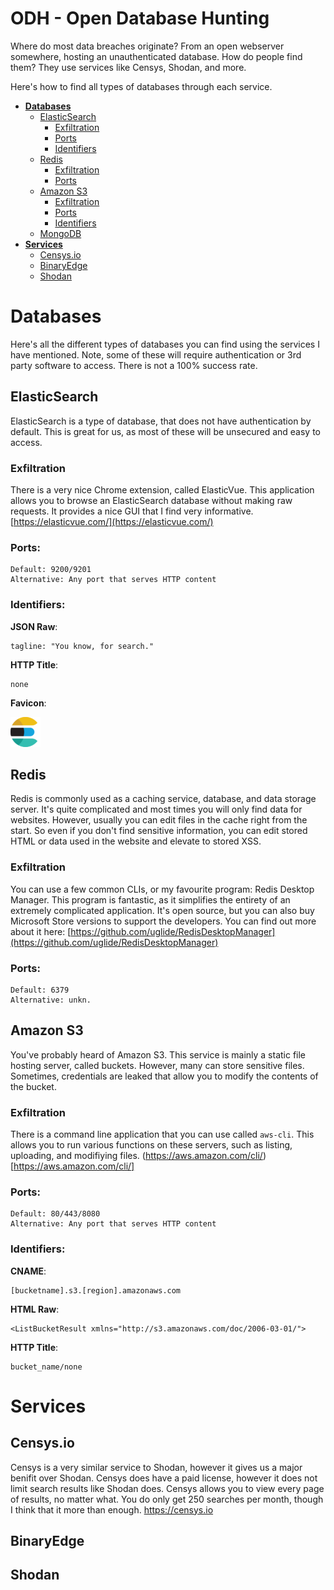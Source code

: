 # ODH - Open Database Hunting
Where do most data breaches originate? From an open webserver somewhere, hosting an unauthenticated database. How do people find them? They use services like Censys, Shodan, and more. 

Here's how to find all types of databases through each service.

- **[Databases](#databases)**
  - [ElasticSearch](#elasticsearch)
      - [Exfiltration](#exfiltration)
      - [Ports](#ports) 
      - [Identifiers](#identifiers)
  - [Redis](#redis)
      - [Exfiltration](#exfiltration-1)
      - [Ports](#ports-1)
  - [Amazon S3](#amazons3)
      - [Exfiltration](#exfiltration-2)
      - [Ports](#ports-2)
      - [Identifiers](#identifiers-1)
  - [MongoDB](#mongodb)
- **[Services](#services)**
  - [Censys.io](#censysio)
  - [BinaryEdge](#binaryedge)
  - [Shodan](#shodan)


# Databases
Here's all the different types of databases you can find using the services I have mentioned. Note, some of these will require authentication or 3rd party software to access. There is not a 100% success rate.
## ElasticSearch
ElasticSearch is a type of database, that does not have authentication by default. This is great for us, as most of these will be unsecured and easy to access.

### Exfiltration
There is a very nice Chrome extension, called ElasticVue. This application allows you to browse an ElasticSearch database without making raw requests. It provides a nice GUI that I find very informative. 
[https://elasticvue.com/](https://elasticvue.com/)

### Ports:
```
Default: 9200/9201
Alternative: Any port that serves HTTP content
```
### Identifiers:

**JSON Raw**: 
```
tagline: "You know, for search."
```

**HTTP Title**:
```
none
```

**Favicon**: 

![](icons/elasticsearch/favicon.ico "ElasticSearch Favicon")

## Redis
Redis is commonly used as a caching service, database, and data storage server. It's quite complicated and most times you will only find data for websites. However, usually you can edit files in the cache right from the start. So even if you don't find sensitive information, you can edit stored HTML or data used in the website and elevate to stored XSS.

### Exfiltration
You can use a few common CLIs, or my favourite program: Redis Desktop Manager.
This program is fantastic, as it simplifies the entirety of an extremely complicated application. It's open source, but you can also buy Microsoft Store versions to support the developers. You can find out more about it here:
[https://github.com/uglide/RedisDesktopManager](https://github.com/uglide/RedisDesktopManager)

### Ports:
```
Default: 6379
Alternative: unkn.
```
## Amazon S3
You've probably heard of Amazon S3. This service is mainly a static file hosting server, called buckets. However, many can store sensitive files. Sometimes, credentials are leaked that allow you to modify the contents of the bucket. 

### Exfiltration
There is a command line application that you can use called `aws-cli`. This allows you to run various functions on these servers, such as listing, uploading, and modifiying files. 
(https://aws.amazon.com/cli/)[https://aws.amazon.com/cli/]
### Ports:
```
Default: 80/443/8080
Alternative: Any port that serves HTTP content
```
### Identifiers:
**CNAME**:
```
[bucketname].s3.[region].amazonaws.com
```
**HTML Raw**:
```
<ListBucketResult xmlns="http://s3.amazonaws.com/doc/2006-03-01/">
```
**HTTP Title**:
```
bucket_name/none
```
# Services
## Censys.io
Censys is a very similar service to Shodan, however it gives us a major benifit over Shodan. Censys does have a paid license, however it does not limit search results like Shodan does. Censys allows you to view every page of results, no matter what. You do only get 250 searches per month, though I think that it more than enough.
https://censys.io
## BinaryEdge
## Shodan
